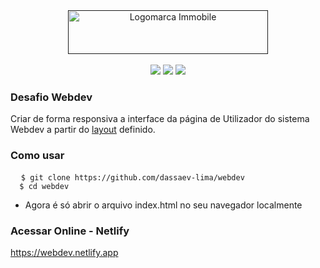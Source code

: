 <div align="center">
        <a href="">
            <img src="https://user-images.githubusercontent.com/48656494/171682243-61dd2654-14df-4eb7-906d-6b8cfc40d27a.png" alt="Logomarca Immobile" width="320px" height="70px">
        </a><br><br>
        <img
            src="https://img.shields.io/static/v1?label=Frontend&message=Html&color=1ca7e1&style=for-the-badge&logo=ghost" />
        <img
            src="https://img.shields.io/static/v1?label=Frontend&message=Bootstrap&color=1ca7e1&style=for-the-badge&logo=ghost" />
        <img
            src="https://img.shields.io/static/v1?label=Frontend&message=Javascript&color=1ca7e1&style=for-the-badge&logo=ghost" />
    </div>
    </div>
    
### Desafio Webdev
 <p> 
  Criar de forma responsiva a interface da página de Utilizador do sistema Webdev a partir do 
  <a href="https://github.com/dassaev-lima/webdev/tree/master/assets/imgs/layout-webdev.jpg">layout</a> definido.
 </p>
 <!-- <img src="https://user-images.githubusercontent.com/48656494/171649396-d481748f-d224-41b0-b795-86e3db517fb8.jpg" alt="Logomarca Immobile" width="100%" height="600px">-->

### Como usar

<pre class="notranslate">
  <code>$ git clone https://github.com/dassaev-lima/webdev
  $ cd webdev</code>
</pre>

- Agora é só  abrir o arquivo index.html no seu navegador localmente

### Acessar Online - Netlify
 <a href="">
     https://webdev.netlify.app
 </a>
